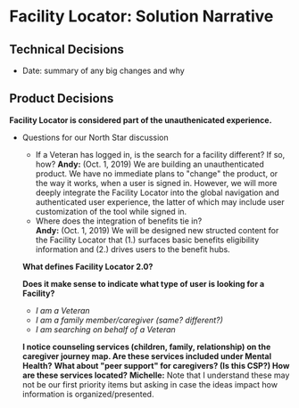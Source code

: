 # Facility Locator: Solution Narrative

## Technical Decisions
- Date: summary of any big changes and why

## Product Decisions
**Facility Locator is considered part of the unauthenicated experience.**
- Questions for our North Star discussion
  - If a Veteran has logged in, is the search for a facility different? If so, how?
  **Andy:** (Oct. 1, 2019) We are building an unauthenticated product. We have no immediate plans to "change" the product, or the way it works, when a user is signed in. However, we will more deeply integrate the Facility Locator into the global navigation and authenticated user experience, the latter of which may include user customization of the tool while signed in.
  - Where does the integration of benefits tie in?   
  **Andy:** (Oct. 1, 2019) We will be designed new structed content for the Facility Locator that (1.) surfaces basic benefits eligibility information and (2.) drives users to the benefit hubs.
  
  
  **What defines Facility Locator 2.0?**
  
  
  **Does it make sense to indicate what type of user is looking for a Facility?**
    - _I am a Veteran_
    - _I am a family member/caregiver (same? different?)_
    - _I am searching on behalf of a Veteran_
    
    **I notice counseling services (children, family, relationship) on the caregiver journey map. Are these services included under Mental Health?**
    **What about "peer support" for caregivers? (Is this CSP?) How are these services located?**
    **Michelle:** Note that I understand these may not be our first priority items but asking in case the ideas impact how information is organized/presented. 
